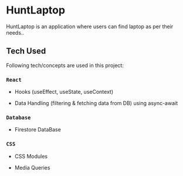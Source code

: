 # HuntLaptop

HuntLaptop is an application where users can find laptop as per their needs..

## Tech Used

Following tech/concepts are used in this project:

### `React`

- Hooks (useEffect, useState, useContext)

- Data Handling (filtering & fetching data from DB) using async-await

###  `Database`

- Firestore DataBase

### `CSS`

- CSS Modules

- Media Queries
